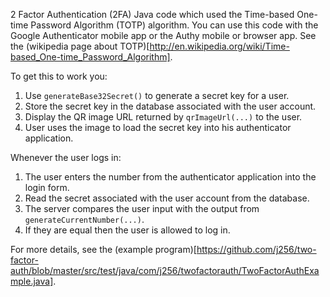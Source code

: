 2 Factor Authentication (2FA) Java code which used the Time-based One-time Password
Algorithm (TOTP) algorithm.  You can use this code with the Google Authenticator
mobile app or the Authy mobile or browser app.  See the (wikipedia page about TOTP)[http://en.wikipedia.org/wiki/Time-based_One-time_Password_Algorithm].

To get this to work you:

1. Use `generateBase32Secret()` to generate a secret key for a user.
2. Store the secret key in the database associated with the user account.
3. Display the QR image URL returned by `qrImageUrl(...)` to the user.
4. User uses the image to load the secret key into his authenticator application.

Whenever the user logs in:

1. The user enters the number from the authenticator application into the login form.
2. Read the secret associated with the user account from the database.
3. The server compares the user input with the output from `generateCurrentNumber(...)`.
4. If they are equal then the user is allowed to log in.

For more details, see the (example program)[https://github.com/j256/two-factor-auth/blob/master/src/test/java/com/j256/twofactorauth/TwoFactorAuthExample.java].
